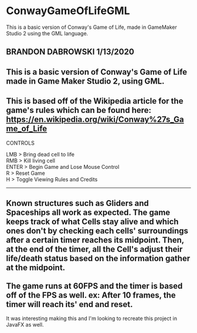 # ConwayGameOfLifeGML
This is a basic version of Conway's Game of Life, made in GameMaker Studio 2 using the GML language.

BRANDON DABROWSKI 1/13/2020
----------------------------------
This is a basic version of Conway's Game of Life made in Game Maker Studio 2, using GML.
----------------------------------
This is based off of the Wikipedia article for the game's rules which can be found here:
https://en.wikipedia.org/wiki/Conway%27s_Game_of_Life
----------------------------------


CONTROLS

LMB > Bring dead cell to life <br>
RMB > Kill living cell <br>
ENTER > Begin Game and Lose Mouse Control <br>
R > Reset Game <br>
H > Toggle Viewing Rules and Credits <br>

----------------------------------
Known structures such as Gliders and Spaceships all work as expected.
The game keeps track of what Cells stay alive and which ones don't by checking
each cells' surroundings after a certain timer reaches its midpoint. 
Then, at the end of the timer, all the Cell's adjust their life/death status based on the
information gather at the midpoint.
 <br> <br>
The game runs at 60FPS and the timer is based off of the FPS as well.
ex: After 10 frames, the timer will reach its' end and reset.
----------------------------------
It was interesting making this and I'm looking to recreate this project in JavaFX as well.
